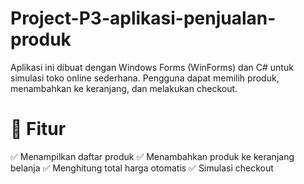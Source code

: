 # Project-P3-aplikasi-penjualan-produk
Aplikasi ini dibuat dengan Windows Forms (WinForms) dan C# untuk simulasi toko online sederhana.
Pengguna dapat memilih produk, menambahkan ke keranjang, dan melakukan checkout.

# 📌 Fitur
✅ Menampilkan daftar produk
✅ Menambahkan produk ke keranjang belanja
✅ Menghitung total harga otomatis
✅ Simulasi checkout
